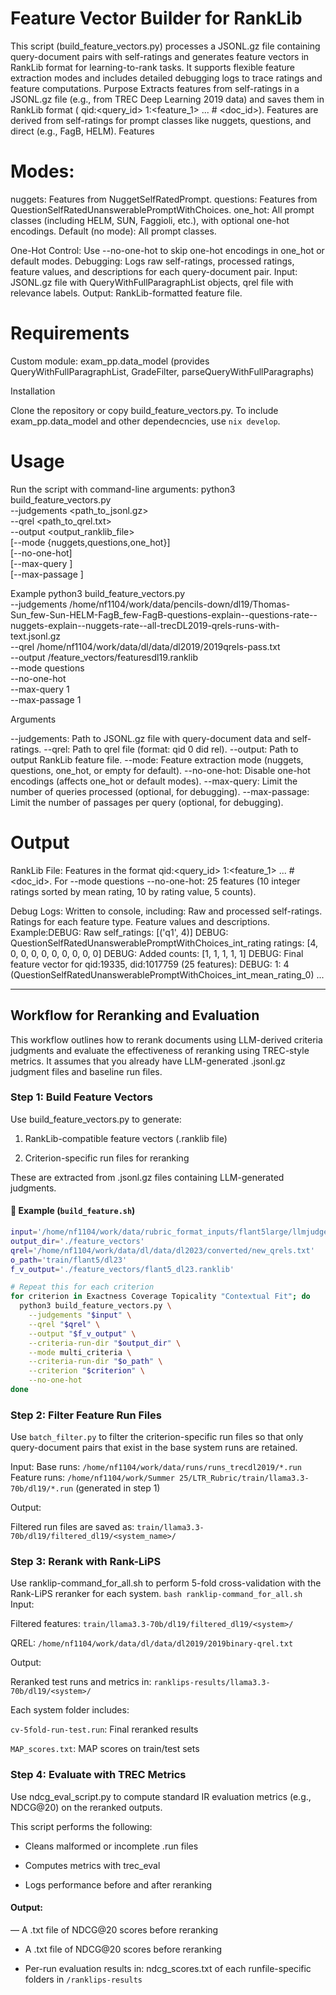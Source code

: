 # Feature Vector Builder for RankLib

This script (build_feature_vectors.py) processes a JSONL.gz file containing query-document pairs with self-ratings and generates feature vectors in RankLib format for learning-to-rank tasks. It supports flexible feature extraction modes and includes detailed debugging logs to trace ratings and feature computations.
Purpose
Extracts features from self-ratings in a JSONL.gz file (e.g., from TREC Deep Learning 2019 data) and saves them in RankLib format (<label> qid:<query_id> 1:<feature_1> ... # <doc_id>). Features are derived from self-ratings for prompt classes like nuggets, questions, and direct (e.g., FagB, HELM).
Features

# Modes:
nuggets: Features from NuggetSelfRatedPrompt.
questions: Features from QuestionSelfRatedUnanswerablePromptWithChoices.
one_hot: All prompt classes (including HELM, SUN, Faggioli, etc.), with optional one-hot encodings.
Default (no mode): All prompt classes.


One-Hot Control: Use --no-one-hot to skip one-hot encodings in one_hot or default modes.
Debugging: Logs raw self-ratings, processed ratings, feature values, and descriptions for each query-document pair.
Input: JSONL.gz file with QueryWithFullParagraphList objects, qrel file with relevance labels.
Output: RankLib-formatted feature file.

# Requirements

Custom module: exam_pp.data_model (provides QueryWithFullParagraphList, GradeFilter, parseQueryWithFullParagraphs)

Installation

Clone the repository or copy build_feature_vectors.py.
To include exam_pp.data_model and other dependecncies, use  `nix develop`.




# Usage
Run the script with command-line arguments:
python3 build_feature_vectors.py \
  --judgements <path_to_jsonl.gz> \
  --qrel <path_to_qrel.txt> \
  --output <output_ranklib_file> \
  [--mode {nuggets,questions,one_hot}] \
  [--no-one-hot] \
  [--max-query <int>] \
  [--max-passage <int>]

Example
python3 build_feature_vectors.py \
  --judgements /home/nf1104/work/data/pencils-down/dl19/Thomas-Sun_few-Sun-HELM-FagB_few-FagB-questions-explain--questions-rate--nuggets-explain--nuggets-rate--all-trecDL2019-qrels-runs-with-text.jsonl.gz \
  --qrel /home/nf1104/work/data/dl/data/dl2019/2019qrels-pass.txt \
  --output /feature_vectors/featuresdl19.ranklib \
  --mode questions \
  --no-one-hot \
  --max-query 1 \
  --max-passage 1

Arguments

--judgements: Path to JSONL.gz file with query-document data and self-ratings.
--qrel: Path to qrel file (format: qid 0 did rel).
--output: Path to output RankLib feature file.
--mode: Feature extraction mode (nuggets, questions, one_hot, or empty for default).
--no-one-hot: Disable one-hot encodings (affects one_hot or default modes).
--max-query: Limit the number of queries processed (optional, for debugging).
--max-passage: Limit the number of passages per query (optional, for debugging).

# Output

RankLib File: Features in the format <label> qid:<query_id> 1:<feature_1> ... # <doc_id>.
For --mode questions --no-one-hot: 25 features (10 integer ratings sorted by mean rating, 10 by rating value, 5 counts).


Debug Logs: Written to console, including:
Raw and processed self-ratings.
Ratings for each feature type.
Feature values and descriptions.
Example:DEBUG: Raw self_ratings: [('q1', 4)]
DEBUG: QuestionSelfRatedUnanswerablePromptWithChoices_int_rating ratings: [4, 0, 0, 0, 0, 0, 0, 0, 0, 0]
DEBUG: Added counts: [1, 1, 1, 1, 1]
DEBUG: Final feature vector for qid:19335, did:1017759 (25 features):
DEBUG:   1: 4 (QuestionSelfRatedUnanswerablePromptWithChoices_int_mean_rating_0)
...




---

## Workflow for Reranking and Evaluation
This workflow outlines how to rerank documents using LLM-derived criteria judgments and evaluate the effectiveness of reranking using TREC-style metrics. It assumes that you already have LLM-generated .jsonl.gz judgment files and baseline run files.

### Step 1: Build Feature Vectors

Use build_feature_vectors.py to generate:

1. RankLib-compatible feature vectors (.ranklib file)

2. Criterion-specific run files for reranking

These are extracted from .jsonl.gz files containing LLM-generated judgments.



#### 🔧 Example (`build_feature.sh`)

```bash
input='/home/nf1104/work/data/rubric_format_inputs/flant5large/llmjudge_test_4prompts_qrel_flant5large.jsonl.gz'
output_dir='./feature_vectors'
qrel='/home/nf1104/work/data/dl/data/dl2023/converted/new_qrels.txt'
o_path='train/flant5/dl23'
f_v_output='./feature_vectors/flant5_dl23.ranklib'

# Repeat this for each criterion
for criterion in Exactness Coverage Topicality "Contextual Fit"; do
  python3 build_feature_vectors.py \
    --judgements "$input" \
    --qrel "$qrel" \
    --output "$f_v_output" \
    --criteria-run-dir "$output_dir" \
    --mode multi_criteria \
    --criteria-run-dir "$o_path" \
    --criterion "$criterion" \
    --no-one-hot
done
```
### Step 2: Filter Feature Run Files
Use ```batch_filter.py``` to filter the criterion-specific run files so that only query-document pairs that exist in the base system runs are retained.


Input:
Base runs: ```/home/nf1104/work/data/runs/runs_trecdl2019/*.run```
Feature runs: ```/home/nf1104/work/Summer 25/LTR_Rubric/train/llama3.3-70b/dl19/*.run``` (generated in step 1)

Output:

Filtered run files are saved as:
```train/llama3.3-70b/dl19/filtered_dl19/<system_name>/```

### Step 3: Rerank with Rank-LiPS
Use ranklip-command_for_all.sh to perform 5-fold cross-validation with the Rank-LiPS reranker for each system.
```bash ranklip-command_for_all.sh```
Input:

Filtered features: ```train/llama3.3-70b/dl19/filtered_dl19/<system>/```

QREL: ```/home/nf1104/work/data/dl/data/dl2019/2019binary-qrel.txt```

Output:

Reranked test runs and metrics in: ```ranklips-results/llama3.3-70b/dl19/<system>/```

Each system folder includes:

```cv-5fold-run-test.run```: Final reranked results

```MAP_scores.txt```: MAP scores on train/test sets



### Step 4: Evaluate with TREC Metrics
Use ndcg_eval_script.py to compute standard IR evaluation metrics (e.g., NDCG@20) on the reranked outputs.

This script performs the following:

- Cleans malformed or incomplete .run files

- Computes metrics with trec_eval

- Logs performance before and after reranking

#### Output:
— A .txt file of NDCG@20 scores before reranking

- A .txt file of NDCG@20 scores before reranking

- Per-run evaluation results in: ndcg_scores.txt of each runfile-specific folders in ```/ranklips-results```